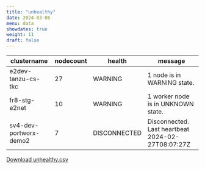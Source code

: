 ```yaml
---
title: "unhealthy"
date: 2024-03-06
menu: data
showdates: true
weight: 11
draft: false
---
```

<!--more-->
| clustername            | nodecount | health       | message                                           |
| ---------------------- | --------- | ------------ | ------------------------------------------------- |
| e2dev-tanzu-cs-tkc     |        27 | WARNING      | 1 node is in WARNING state.                       |
| fr8-stg-e2net          |        10 | WARNING      | 1 worker node is in UNKNOWN state.                |
| sv4-dev-portworx-demo2 |         7 | DISCONNECTED | Disconnected. Last heartbeat 2024-02-27T08:07:27Z |
[Download unhealthy.csv](/csv/unhealthy.csv)
